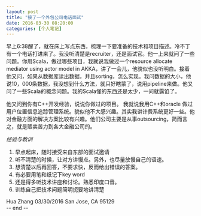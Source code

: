 ```yaml
---
layout: post
title: "接了一个外包公司电话面试"
date: 2016-03-30 08:20:00
categories: [个人笔记]
---
```



早上6:38醒了，就在床上写点东西，梳理一下要准备的技术和项目描述。冷不丁有一个电话打进来了。我没听清楚是recruiter，还是面试官。他一上来就问了一些问题。你用Scala，做过哪些项目，我就说我做过一个resource allocate mediator using actor model in AKKA，讲了一会儿，他貌似也没听明白。接着他又问，如果从数据库读出数据，并且sorting，怎么实现。我问数据的大小，他说10，000条数据，我没想到什么方法，就只好瞎蒙了，说用pipeline来做。他又问了一些Scala的概念问题。我的Scala懂的东西还是太少，一问就露馅了。

他又问到你有C++开发经验，说说你做过的项目。 我就说我用C++和oracle 做过用户位置信息追踪管理系统。貌似他不大感兴趣。其实我讲计费系统更好一些。他对金融方面的解决方案比较有兴趣。他们公司主要是从事outsourcing，简而言之，就是贩卖苦力到各大金融公司的。 

*经验与教训*  
1. 早点起床，随时接受来自东部的面试邀请  
2. 听不清楚的时候，让对方讲慢点。另外，也尽量放慢自己的语速。  
3. 想清楚以后再回答，不要求快，反而给出错误的答案。  
4. 有必要用笔和纸记下key word  
5. 还是得多听技术讲座和讨论。熟悉印度口音。  
6. 训练自己把技术问题简明扼要地讲清楚  

Hua Zhang 03/30/2016  San Jose, CA 95129  
-- end --